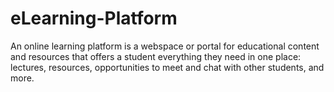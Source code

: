 # eLearning-Platform
An online learning platform is a webspace or portal for educational content and resources that offers a student everything they need in one place: lectures, resources, opportunities to meet and chat with other students, and more.
